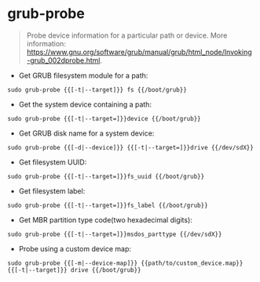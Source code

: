 # grub-probe

> Probe device information for a particular path or device.
> More information: <https://www.gnu.org/software/grub/manual/grub/html_node/Invoking-grub_002dprobe.html>.

- Get GRUB filesystem module for a path:

`sudo grub-probe {{[-t|--target]}} fs {{/boot/grub}}`

- Get the system device containing a path:

`sudo grub-probe {{[-t|--target=]}}device {{/boot/grub}}`

- Get GRUB disk name for a system device:

`sudo grub-probe {{[-d|--device]}} {{[-t|--target=]}}drive {{/dev/sdX}}`

- Get filesystem UUID:

`sudo grub-probe {{[-t|--target=]}}fs_uuid {{/boot/grub}}`

- Get filesystem label:

`sudo grub-probe {{[-t|--target=]}}fs_label {{/boot/grub}}`

- Get MBR partition type code(two hexadecimal digits):

`sudo grub-probe {{[-t|--target=]}}msdos_parttype {{/dev/sdX}}`

- Probe using a custom device map:

`sudo grub-probe {{[-m|--device-map]}} {{path/to/custom_device.map}} {{[-t|--target]}} drive {{/boot/grub}}`
